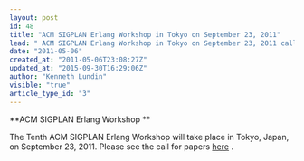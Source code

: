 ```yaml
---
layout: post
id: 48
title: "ACM SIGPLAN Erlang Workshop in Tokyo on September 23, 2011"
lead: " ACM SIGPLAN Erlang Workshop in Tokyo on September 23, 2011 call for papers is still open. "
date: "2011-05-06"
created_at: "2011-05-06T23:08:27Z"
updated_at: "2015-09-30T16:29:06Z"
author: "Kenneth Lundin"
visible: "true"
article_type_id: "3"
---
```


**ACM SIGPLAN Erlang Workshop **

 The Tenth ACM SIGPLAN Erlang Workshop will take place in Tokyo, Japan, on September 23, 2011. Please see the call for papers [here](https://www.erlang.org/workshop/2011/) .
